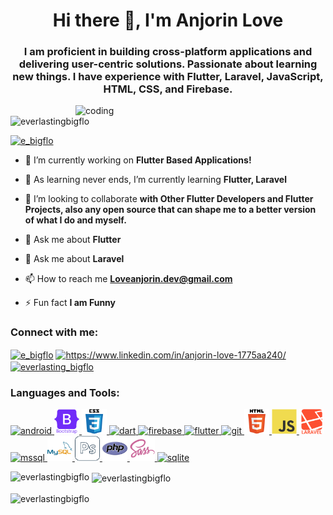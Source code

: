 


<h1 align="center">Hi there 👋, I'm Anjorin Love</h1>
<h3 align="center"> I am proficient in building cross-platform applications and delivering user-centric solutions. Passionate about learning new things. I have experience with Flutter, Laravel, JavaScript, HTML, CSS, and Firebase.</h3>
        <img alt="coding" width="400" align="right" src="https://i.pinimg.com/originals/79/9e/0d/799e0d7779f6ea6c3a89885ff60c55af.gif">

<p align="left"> <img src="https://komarev.com/ghpvc/?username=everlastingbigflo&label=Profile%20views&color=0e75b6&style=flat" alt="everlastingbigflo" /> </p>

<p align="left"> <a href="https://twitter.com/e_bigflo" target="blank"><img src="https://img.shields.io/twitter/follow/e_bigflo?logo=twitter&style=for-the-badge" alt="e_bigflo" /></a> </p>

- 🔭 I’m currently working on **Flutter Based Applications!**

- 🌱 As learning never ends, I’m currently learning **Flutter, Laravel**

- 👯 I’m looking to collaborate **with Other Flutter Developers and Flutter Projects, also any open source that can shape me to a better version of what I do and myself.**

- 💬 Ask me about **Flutter**
  
- 💬 Ask me about **Laravel**

- 📫 How to reach me **Loveanjorin.dev@gmail.com**

- ⚡ Fun fact **I am Funny**

<h3 align="left">Connect with me:</h3>
<p align="left">
<a href="https://twitter.com/e_bigflo" target="blank"><img align="center" src="https://raw.githubusercontent.com/rahuldkjain/github-profile-readme-generator/master/src/images/icons/Social/twitter.svg" alt="e_bigflo" height="30" width="40" /></a>
<a href="https://linkedin.com/in/https://www.linkedin.com/in/anjorin-love/" target="blank"><img align="center" src="https://raw.githubusercontent.com/rahuldkjain/github-profile-readme-generator/master/src/images/icons/Social/linked-in-alt.svg" alt="https://www.linkedin.com/in/anjorin-love-1775aa240/" height="30" width="40" /></a>
<a href="https://instagram.com/everlasting_bigflo" target="blank"><img align="center" src="https://raw.githubusercontent.com/rahuldkjain/github-profile-readme-generator/master/src/images/icons/Social/instagram.svg" alt="everlasting_bigflo" height="30" width="40" /></a>
</p>

<h3 align="left">Languages and Tools:</h3>
<p align="left"> <a href="https://developer.android.com" target="_blank" rel="noreferrer"> <img src="https://raw.githubusercontent.com/devicons/devicon/master/icons/android/android-original-wordmark.svg](https://www.google.com/imgres?q=animation%20gif%20of%20developer&imgurl=https%3A%2F%2Fi.pinimg.com%2Foriginals%2F79%2F9e%2F0d%2F799e0d7779f6ea6c3a89885ff60c55af.gif&imgrefurl=https%3A%2F%2Fwww.pinterest.com%2Fpin%2Fweb-development-design-and-css-tutorial--74239093851038054%2F&docid=i2mQI0DJXJsGGM&tbnid=3f7Tllg6H4lI2M&vet=12ahUKEwiOyIjduo2HAxU_YUEAHV4rBPYQM3oECHEQAA..i&w=600&h=450&hcb=2&ved=2ahUKEwiOyIjduo2HAxU_YUEAHV4rBPYQM3oECHEQA" alt="android" width="40" height="40"/> </a> <a href="https://getbootstrap.com" target="_blank" rel="noreferrer"> <img src="https://raw.githubusercontent.com/devicons/devicon/master/icons/bootstrap/bootstrap-plain-wordmark.svg" alt="bootstrap" width="40" height="40"/> </a> <a href="https://www.w3schools.com/css/" target="_blank" rel="noreferrer"> <img src="https://raw.githubusercontent.com/devicons/devicon/master/icons/css3/css3-original-wordmark.svg" alt="css3" width="40" height="40"/> </a> <a href="https://dart.dev" target="_blank" rel="noreferrer"> <img src="https://www.vectorlogo.zone/logos/dartlang/dartlang-icon.svg" alt="dart" width="40" height="40"/> </a> <a href="https://firebase.google.com/" target="_blank" rel="noreferrer"> <img src="https://www.vectorlogo.zone/logos/firebase/firebase-icon.svg" alt="firebase" width="40" height="40"/> </a> <a href="https://flutter.dev" target="_blank" rel="noreferrer"> <img src="https://www.vectorlogo.zone/logos/flutterio/flutterio-icon.svg" alt="flutter" width="40" height="40"/> </a> <a href="https://git-scm.com/" target="_blank" rel="noreferrer"> <img src="https://www.vectorlogo.zone/logos/git-scm/git-scm-icon.svg" alt="git" width="40" height="40"/> </a> <a href="https://www.w3.org/html/" target="_blank" rel="noreferrer"> <img src="https://raw.githubusercontent.com/devicons/devicon/master/icons/html5/html5-original-wordmark.svg" alt="html5" width="40" height="40"/> </a> <a href="https://developer.mozilla.org/en-US/docs/Web/JavaScript" target="_blank" rel="noreferrer"> <img src="https://raw.githubusercontent.com/devicons/devicon/master/icons/javascript/javascript-original.svg" alt="javascript" width="40" height="40"/> </a> <a href="https://laravel.com/" target="_blank" rel="noreferrer"> <img src="https://raw.githubusercontent.com/devicons/devicon/master/icons/laravel/laravel-plain-wordmark.svg" alt="laravel" width="40" height="40"/> </a> <a href="https://www.microsoft.com/en-us/sql-server" target="_blank" rel="noreferrer"> <img src="https://www.svgrepo.com/show/303229/microsoft-sql-server-logo.svg" alt="mssql" width="40" height="40"/> </a> <a href="https://www.mysql.com/" target="_blank" rel="noreferrer"> <img src="https://raw.githubusercontent.com/devicons/devicon/master/icons/mysql/mysql-original-wordmark.svg" alt="mysql" width="40" height="40"/> </a> <a href="https://www.photoshop.com/en" target="_blank" rel="noreferrer"> <img src="https://raw.githubusercontent.com/devicons/devicon/master/icons/photoshop/photoshop-line.svg" alt="photoshop" width="40" height="40"/> </a> <a href="https://www.php.net" target="_blank" rel="noreferrer"> <img src="https://raw.githubusercontent.com/devicons/devicon/master/icons/php/php-original.svg" alt="php" width="40" height="40"/> </a> <a href="https://sass-lang.com" target="_blank" rel="noreferrer"> <img src="https://raw.githubusercontent.com/devicons/devicon/master/icons/sass/sass-original.svg" alt="sass" width="40" height="40"/> </a> <a href="https://www.sqlite.org/" target="_blank" rel="noreferrer"> <img src="https://www.vectorlogo.zone/logos/sqlite/sqlite-icon.svg" alt="sqlite" width="40" height="40"/> </a> </p>

<p><img align="left" src="https://github-readme-stats.vercel.app/api/top-langs?username=everlastingbigflo&show_icons=true&locale=en&layout=compact" alt="everlastingbigflo" /></p>

<p>&nbsp;<img align="center" src="https://github-readme-stats.vercel.app/api?username=everlastingbigflo&show_icons=true&locale=en" alt="everlastingbigflo" /></p>

<p><img align="center" src="https://github-readme-streak-stats.herokuapp.com/?user=everlastingbigflo&" alt="everlastingbigflo" /></p>
